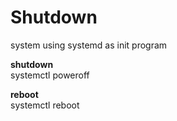 # Shutdown

system using systemd as init program  

**shutdown**  
systemctl poweroff  

**reboot**  
systemctl reboot

